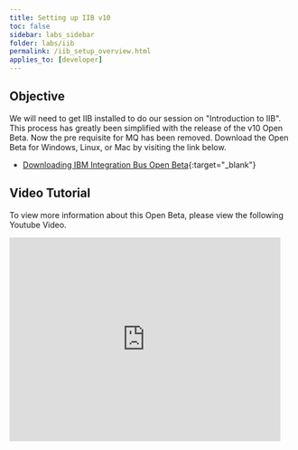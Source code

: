 ```yaml
---
title: Setting up IIB v10
toc: false
sidebar: labs_sidebar
folder: labs/iib
permalink: /iib_setup_overview.html
applies_to: [developer]
---
```


## Objective

We will need to get IIB installed to do our session on "Introduction to IIB".  This process has greatly been simplified with the release of the v10 Open Beta.  Now the pre requisite for MQ has been removed.  Download the Open Beta for Windows, Linux, or Mac by visiting the link below.

+ [Downloading IBM Integration Bus Open Beta](https://ibm.biz/iibopenbeta){:target="_blank"}


## Video Tutorial

To view more information about this Open Beta, please view the following Youtube Video. 

<iframe  width="480" height="360" src="https://www.youtube.com/watch?v=9RyXxCIqlV8" frameborder="0" allowfullscreen="1"> </iframe>
